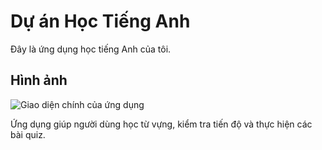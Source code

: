 # Dự án Học Tiếng Anh

Đây là ứng dụng học tiếng Anh của tôi.

## Hình ảnh
![Giao diện chính của ứng dụng](./assets/images/imagehomeapp.png)

Ứng dụng giúp người dùng học từ vựng, kiểm tra tiến độ và thực hiện các bài quiz.
